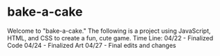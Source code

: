 # bake-a-cake
Welcome to "bake-a-cake." The following is a project using JavaScript, HTML, and CSS to create a fun, cute game. 
Time Line: 
04/22 - Finalized Code
04/24 - Finalized Art
04/27 - Final edits and changes
